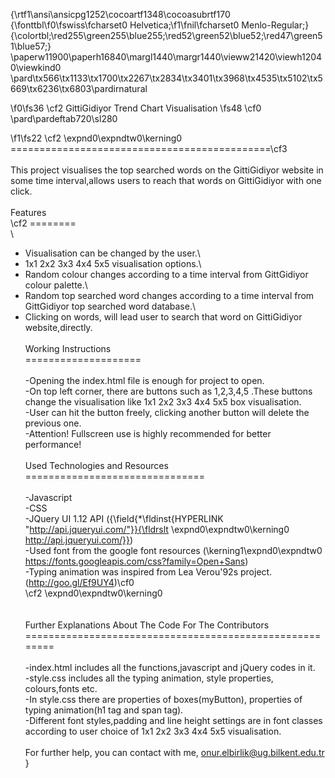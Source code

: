 {\rtf1\ansi\ansicpg1252\cocoartf1348\cocoasubrtf170
{\fonttbl\f0\fswiss\fcharset0 Helvetica;\f1\fnil\fcharset0 Menlo-Regular;}
{\colortbl;\red255\green255\blue255;\red52\green52\blue52;\red47\green51\blue57;}
\paperw11900\paperh16840\margl1440\margr1440\vieww21420\viewh12040\viewkind0
\pard\tx566\tx1133\tx1700\tx2267\tx2834\tx3401\tx3968\tx4535\tx5102\tx5669\tx6236\tx6803\pardirnatural

\f0\fs36 \cf2 GittiGidiyor Trend Chart Visualisation
\fs48 \cf0 \
\pard\pardeftab720\sl280

\f1\fs22 \cf2 \expnd0\expndtw0\kerning0
=============================================\cf3 \
\
This project visualises the top searched words on the GittiGidiyor website in some time interval,allows users to reach that words on GittiGidiyor with one click.\
\
Features\
\cf2 ========\
\
- Visualisation can be changed by the user.\
- 1x1 2x2 3x3 4x4 5x5 visualisation options.\
- Random colour changes according to a time interval from GittGidiyor colour palette.\
- Random top searched word changes according to a time interval from GittGidiyor top searched word database.\
- Clicking on words, will lead user to search that word on GittiGidiyor website,directly.\
\
Working Instructions\
====================\
\
-Opening the index.html file is enough for project to open.\
-On top left corner, there are buttons such as 1,2,3,4,5 .These buttons change the visualisation like 1x1 2x2 3x3 4x4 5x5 box visualisation.\
-User can hit the button freely, clicking another button will delete the previous one.\
-Attention! Fullscreen use is highly recommended for better performance!\
\
Used Technologies and Resources\
===============================\
\
-Javascript\
-CSS\
-JQuery UI 1.12 API ({\field{\*\fldinst{HYPERLINK "http://api.jqueryui.com/"}}{\fldrslt \expnd0\expndtw0\kerning0
http://api.jqueryui.com/}})\
-Used font from the google font resources (\kerning1\expnd0\expndtw0 https://fonts.googleapis.com/css?family=Open+Sans)\
-Typing animation was inspired from Lea Verou\'92s project. (http://goo.gl/Ef9UY4)\cf0 \
\cf2 \expnd0\expndtw0\kerning0
\
\
\
Further Explanations About The Code For The Contributors\
========================================================\
\
-index.html includes all the functions,javascript and jQuery codes in it.\
-style.css includes all the typing animation, style properties, colours,fonts etc.\
-In style.css there are properties of boxes(myButton), properties of typing animation(h1 tag and span tag).\
-Different font styles,padding and line height settings are in font classes according to user choice of 1x1 2x2 3x3 4x4 5x5 visualisation.\
\
For further help, you can contact with me, onur.elbirlik@ug.bilkent.edu.tr\
}